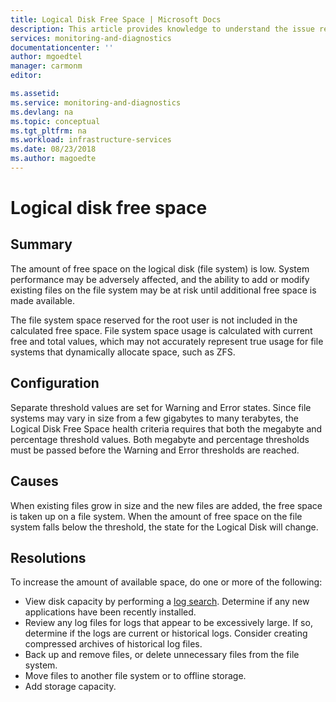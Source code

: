 ```yaml
---
title: Logical Disk Free Space | Microsoft Docs
description: This article provides knowledge to understand the issue reported, what are the possible causes, and how to resolve the health issue identified by Azure Monitor VM Health.
services: monitoring-and-diagnostics
documentationcenter: ''
author: mgoedtel
manager: carmonm
editor: 

ms.assetid: 
ms.service: monitoring-and-diagnostics
ms.devlang: na
ms.topic: conceptual
ms.tgt_pltfrm: na
ms.workload: infrastructure-services
ms.date: 08/23/2018
ms.author: magoedte
---
```


# Logical disk free space

## Summary

The amount of free space on the logical disk (file system) is low. System performance may be adversely affected, and the ability to add or modify existing files on the file system may be at risk until additional free space is made available.

The file system space reserved for the root user is not included in the calculated free space. File system space usage is calculated with current free and total values, which may not accurately represent true usage for file systems that dynamically allocate space, such as ZFS.

## Configuration

Separate threshold values are set for Warning and Error states. Since file systems may vary in size from a few gigabytes to many terabytes, the Logical Disk Free Space health criteria requires that both the megabyte and percentage threshold values. Both megabyte and percentage thresholds must be passed before the Warning and Error thresholds are reached.

## Causes

When existing files grow in size and the new files are added, the free space is taken up on a file system. When the amount of free space on the file system falls below the threshold, the state for the Logical Disk will change.

## Resolutions

To increase the amount of available space, do one or more of the following:

- View disk capacity by performing a [log search](https://docs.microsoft.com/azure/log-analytics/log-analytics-log-search). Determine if any new applications have been recently installed.
- Review any log files for logs that appear to be excessively large. If so, determine if the logs are current or historical logs. Consider creating compressed archives of historical log files.
- Back up and remove files, or delete unnecessary files from the file system. 
- Move files to another file system or to offline storage.
- Add storage capacity.